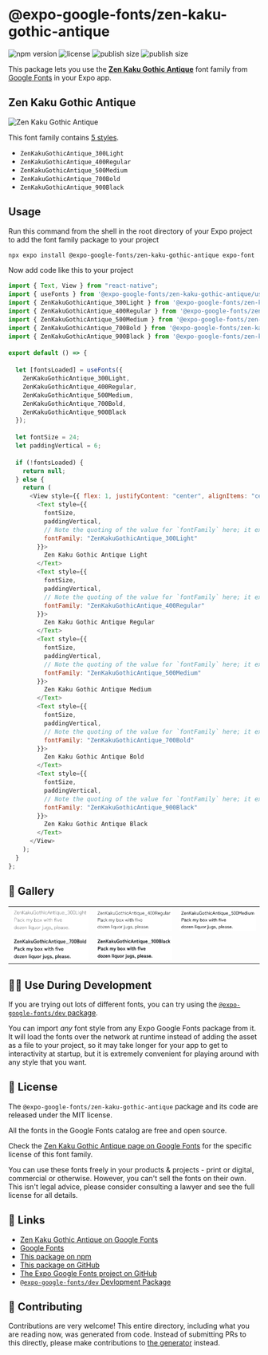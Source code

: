 # @expo-google-fonts/zen-kaku-gothic-antique

![npm version](https://flat.badgen.net/npm/v/@expo-google-fonts/zen-kaku-gothic-antique)
![license](https://flat.badgen.net/github/license/expo/google-fonts)
![publish size](https://flat.badgen.net/packagephobia/install/@expo-google-fonts/zen-kaku-gothic-antique)
![publish size](https://flat.badgen.net/packagephobia/publish/@expo-google-fonts/zen-kaku-gothic-antique)

This package lets you use the [**Zen Kaku Gothic Antique**](https://fonts.google.com/specimen/Zen+Kaku+Gothic+Antique) font family from [Google Fonts](https://fonts.google.com/) in your Expo app.

## Zen Kaku Gothic Antique

![Zen Kaku Gothic Antique](./font-family.png)

This font family contains [5 styles](#-gallery).

- `ZenKakuGothicAntique_300Light`
- `ZenKakuGothicAntique_400Regular`
- `ZenKakuGothicAntique_500Medium`
- `ZenKakuGothicAntique_700Bold`
- `ZenKakuGothicAntique_900Black`

## Usage

Run this command from the shell in the root directory of your Expo project to add the font family package to your project

```sh
npx expo install @expo-google-fonts/zen-kaku-gothic-antique expo-font
```

Now add code like this to your project

```js
import { Text, View } from "react-native";
import { useFonts } from '@expo-google-fonts/zen-kaku-gothic-antique/useFonts';
import { ZenKakuGothicAntique_300Light } from '@expo-google-fonts/zen-kaku-gothic-antique/300Light';
import { ZenKakuGothicAntique_400Regular } from '@expo-google-fonts/zen-kaku-gothic-antique/400Regular';
import { ZenKakuGothicAntique_500Medium } from '@expo-google-fonts/zen-kaku-gothic-antique/500Medium';
import { ZenKakuGothicAntique_700Bold } from '@expo-google-fonts/zen-kaku-gothic-antique/700Bold';
import { ZenKakuGothicAntique_900Black } from '@expo-google-fonts/zen-kaku-gothic-antique/900Black';

export default () => {

  let [fontsLoaded] = useFonts({
    ZenKakuGothicAntique_300Light, 
    ZenKakuGothicAntique_400Regular, 
    ZenKakuGothicAntique_500Medium, 
    ZenKakuGothicAntique_700Bold, 
    ZenKakuGothicAntique_900Black
  });

  let fontSize = 24;
  let paddingVertical = 6;

  if (!fontsLoaded) {
    return null;
  } else {
    return (
      <View style={{ flex: 1, justifyContent: "center", alignItems: "center" }}>
        <Text style={{
          fontSize,
          paddingVertical,
          // Note the quoting of the value for `fontFamily` here; it expects a string!
          fontFamily: "ZenKakuGothicAntique_300Light"
        }}>
          Zen Kaku Gothic Antique Light
        </Text>
        <Text style={{
          fontSize,
          paddingVertical,
          // Note the quoting of the value for `fontFamily` here; it expects a string!
          fontFamily: "ZenKakuGothicAntique_400Regular"
        }}>
          Zen Kaku Gothic Antique Regular
        </Text>
        <Text style={{
          fontSize,
          paddingVertical,
          // Note the quoting of the value for `fontFamily` here; it expects a string!
          fontFamily: "ZenKakuGothicAntique_500Medium"
        }}>
          Zen Kaku Gothic Antique Medium
        </Text>
        <Text style={{
          fontSize,
          paddingVertical,
          // Note the quoting of the value for `fontFamily` here; it expects a string!
          fontFamily: "ZenKakuGothicAntique_700Bold"
        }}>
          Zen Kaku Gothic Antique Bold
        </Text>
        <Text style={{
          fontSize,
          paddingVertical,
          // Note the quoting of the value for `fontFamily` here; it expects a string!
          fontFamily: "ZenKakuGothicAntique_900Black"
        }}>
          Zen Kaku Gothic Antique Black
        </Text>
      </View>
    );
  }
};
```

## 🔡 Gallery


||||
|-|-|-|
|![ZenKakuGothicAntique_300Light](./300Light/ZenKakuGothicAntique_300Light.ttf.png)|![ZenKakuGothicAntique_400Regular](./400Regular/ZenKakuGothicAntique_400Regular.ttf.png)|![ZenKakuGothicAntique_500Medium](./500Medium/ZenKakuGothicAntique_500Medium.ttf.png)||
|![ZenKakuGothicAntique_700Bold](./700Bold/ZenKakuGothicAntique_700Bold.ttf.png)|![ZenKakuGothicAntique_900Black](./900Black/ZenKakuGothicAntique_900Black.ttf.png)|||


## 👩‍💻 Use During Development

If you are trying out lots of different fonts, you can try using the [`@expo-google-fonts/dev` package](https://github.com/expo/google-fonts/tree/master/font-packages/dev#readme).

You can import _any_ font style from any Expo Google Fonts package from it. It will load the fonts over the network at runtime instead of adding the asset as a file to your project, so it may take longer for your app to get to interactivity at startup, but it is extremely convenient for playing around with any style that you want.


## 📖 License

The `@expo-google-fonts/zen-kaku-gothic-antique` package and its code are released under the MIT license.

All the fonts in the Google Fonts catalog are free and open source.

Check the [Zen Kaku Gothic Antique page on Google Fonts](https://fonts.google.com/specimen/Zen+Kaku+Gothic+Antique) for the specific license of this font family.

You can use these fonts freely in your products & projects - print or digital, commercial or otherwise. However, you can't sell the fonts on their own. This isn't legal advice, please consider consulting a lawyer and see the full license for all details.

## 🔗 Links

- [Zen Kaku Gothic Antique on Google Fonts](https://fonts.google.com/specimen/Zen+Kaku+Gothic+Antique)
- [Google Fonts](https://fonts.google.com/)
- [This package on npm](https://www.npmjs.com/package/@expo-google-fonts/zen-kaku-gothic-antique)
- [This package on GitHub](https://github.com/expo/google-fonts/tree/master/font-packages/zen-kaku-gothic-antique)
- [The Expo Google Fonts project on GitHub](https://github.com/expo/google-fonts)
- [`@expo-google-fonts/dev` Devlopment Package](https://github.com/expo/google-fonts/tree/master/font-packages/dev)

## 🤝 Contributing

Contributions are very welcome! This entire directory, including what you are reading now, was generated from code. Instead of submitting PRs to this directly, please make contributions to [the generator](https://github.com/expo/google-fonts/tree/master/packages/generator) instead.
